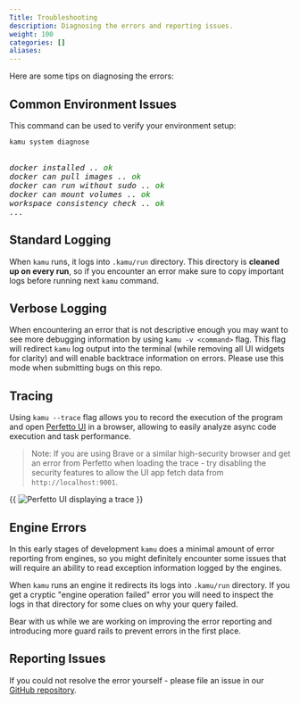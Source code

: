 ```yaml
---
Title: Troubleshooting
description: Diagnosing the errors and reporting issues.
weight: 100
categories: []
aliases:
---
```


Here are some tips on diagnosing the errors:

## Common Environment Issues
This command can be used to verify your environment setup:

```sh
kamu system diagnose
```
<pre><i>
docker installed .. <span style="color:green">ok</span>
docker can pull images .. <span style="color:green">ok</span>
docker can run without sudo .. <span style="color:green">ok</span>
docker can mount volumes .. <span style="color:green">ok</span>
workspace consistency check .. <span style="color:green">ok</span>
...
</i></pre>

## Standard Logging
When `kamu` runs, it logs into `.kamu/run` directory. This directory is **cleaned up on every run**, so if you encounter an error make sure to copy important logs before running next `kamu` command.

## Verbose Logging
When encountering an error that is not descriptive enough you may want to see more debugging information by using `kamu -v <command>` flag. This flag will redirect `kamu` log output into the terminal (while removing all UI widgets for clarity) and will enable backtrace information on errors. Please use this mode when submitting bugs on this repo.

## Tracing
Using `kamu --trace` flag allows you to record the execution of the program and open [Perfetto UI](https://perfetto.dev/) in a browser, allowing to easily analyze async code execution and task performance.

> Note: If you are using Brave or a similar high-security browser and get an error from Perfetto when loading the trace - try disabling the security features to allow the UI app fetch data from `http://localhost:9001`.

{{ <image filename="/images/cli/index/trace-perfetto.png" alt="Perfetto UI displaying a trace"> }}

## Engine Errors
In this early stages of development `kamu` does a minimal amount of error reporting from engines, so you might definitely encounter some issues that will require an ability to read exception information logged by the engines.

When `kamu` runs an engine it redirects its logs into `.kamu/run` directory. If you get a cryptic "engine operation failed" error you will need to inspect the logs in that directory for some clues on why your query failed.

Bear with us while we are working on improving the error reporting and introducing more guard rails to prevent errors in the first place.

## Reporting Issues
If you could not resolve the error yourself - please file an issue in our [GitHub repository](https://github.com/kamu-data/kamu-cli).
